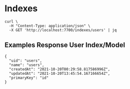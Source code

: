 # Indexes

```
curl \
  -H "Content-Type: application/json" \
  -X GET 'http://localhost:7700/indexes/users' | jq
```

## Examples Response User Index/Model
```
{
  "uid": "users",
  "name": "users",
  "createdAt": "2021-10-20T00:29:58.817586996Z",
  "updatedAt": "2021-10-20T13:45:54.167166654Z",
  "primaryKey": "id"
}
```